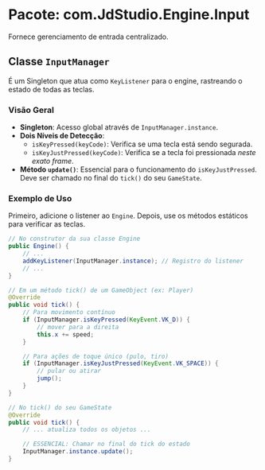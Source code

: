 # Pacote: com.JdStudio.Engine.Input

Fornece gerenciamento de entrada centralizado.

## Classe `InputManager`

É um Singleton que atua como `KeyListener` para o engine, rastreando o estado de todas as teclas.

### Visão Geral

-   **Singleton**: Acesso global através de `InputManager.instance`.
-   **Dois Níveis de Detecção**:
    -   `isKeyPressed(keyCode)`: Verifica se uma tecla está sendo segurada.
    -   `isKeyJustPressed(keyCode)`: Verifica se a tecla foi pressionada *neste exato frame*.
-   **Método `update()`**: Essencial para o funcionamento do `isKeyJustPressed`. Deve ser chamado no final do `tick()` do seu `GameState`.

### Exemplo de Uso

Primeiro, adicione o listener ao `Engine`. Depois, use os métodos estáticos para verificar as teclas.

```java
// No construtor da sua classe Engine
public Engine() {
    // ...
    addKeyListener(InputManager.instance); // Registro do listener
    // ...
}

// Em um método tick() de um GameObject (ex: Player)
@Override
public void tick() {
    // Para movimento contínuo
    if (InputManager.isKeyPressed(KeyEvent.VK_D)) {
        // mover para a direita
        this.x += speed;
    }

    // Para ações de toque único (pulo, tiro)
    if (InputManager.isKeyJustPressed(KeyEvent.VK_SPACE)) {
        // pular ou atirar
        jump();
    }
}

// No tick() do seu GameState
@Override
public void tick() {
    // ... atualiza todos os objetos ...

    // ESSENCIAL: Chamar no final do tick do estado
    InputManager.instance.update();
}
```